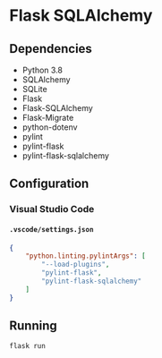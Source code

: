 # Flask SQLAlchemy

## Dependencies

- Python 3.8
- SQLAlchemy
- SQLite
- Flask
- Flask-SQLAlchemy
- Flask-Migrate
- python-dotenv
- pylint
- pylint-flask
- pylint-flask-sqlalchemy

## Configuration

### Visual Studio Code

#### `.vscode/settings.json`

```json
{
    "python.linting.pylintArgs": [
        "--load-plugins",
        "pylint-flask",
        "pylint-flask-sqlalchemy"
    ]
}
```

## Running

```
flask run
```
